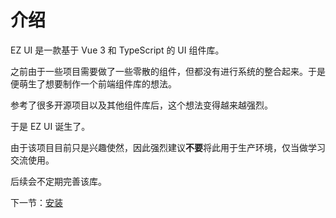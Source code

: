 # 介绍

EZ UI 是一款基于 Vue 3 和 TypeScript 的 UI 组件库。

之前由于一些项目需要做了一些零散的组件，但都没有进行系统的整合起来。于是便萌生了想要制作一个前端组件库的想法。

参考了很多开源项目以及其他组件库后，这个想法变得越来越强烈。

于是 EZ UI 诞生了。

由于该项目目前只是兴趣使然，因此强烈建议**不要**将此用于生产环境，仅当做学习交流使用。

后续会不定期完善该库。

下一节：[安装](#/doc/install)